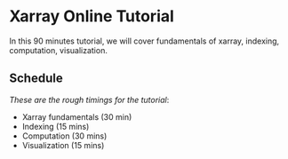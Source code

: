 # Xarray Online Tutorial

In this 90 minutes tutorial, we will cover fundamentals of xarray, indexing, computation, visualization.


## Schedule

*These are the rough timings for the tutorial*:

- Xarray fundamentals     (30 min)
- Indexing                (15 mins)
- Computation             (30 mins)
- Visualization           (15 mins)
